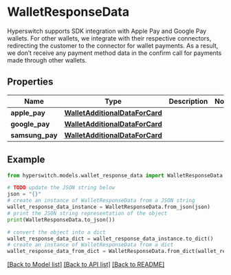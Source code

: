 # WalletResponseData

Hyperswitch supports SDK integration with Apple Pay and Google Pay wallets. For other wallets, we integrate with their respective connectors, redirecting the customer to the connector for wallet payments. As a result, we don’t receive any payment method data in the confirm call for payments made through other wallets.

## Properties

Name | Type | Description | Notes
------------ | ------------- | ------------- | -------------
**apple_pay** | [**WalletAdditionalDataForCard**](WalletAdditionalDataForCard.md) |  | 
**google_pay** | [**WalletAdditionalDataForCard**](WalletAdditionalDataForCard.md) |  | 
**samsung_pay** | [**WalletAdditionalDataForCard**](WalletAdditionalDataForCard.md) |  | 

## Example

```python
from hyperswitch.models.wallet_response_data import WalletResponseData

# TODO update the JSON string below
json = "{}"
# create an instance of WalletResponseData from a JSON string
wallet_response_data_instance = WalletResponseData.from_json(json)
# print the JSON string representation of the object
print(WalletResponseData.to_json())

# convert the object into a dict
wallet_response_data_dict = wallet_response_data_instance.to_dict()
# create an instance of WalletResponseData from a dict
wallet_response_data_from_dict = WalletResponseData.from_dict(wallet_response_data_dict)
```
[[Back to Model list]](../README.md#documentation-for-models) [[Back to API list]](../README.md#documentation-for-api-endpoints) [[Back to README]](../README.md)


